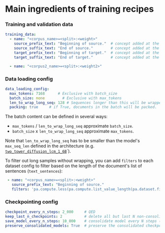# Main ingredients of training recipes

### Training and validation data

```yaml
training_data:
  - name: "<corpus_name>=<split>:<weight>"
    source_prefix_text: "Beginning of source."  # concept added at the beginning of source
    source_suffix_text: "End of source."        # concept added at the end of source
    target_prefix_text: "Beginning of target."  # concept added at the beginning of target (supervised data only)
    target_suffix_text: "End of target."        # concept added at the end of target (supervised data only)

  - name: "<corpus2_name>=<split>:<weight2>"


```

### Data loading config

```yaml
data_loading_config:
  max_tokens: 7168      # Exclusive with batch_size
  batch_size: none        # Exclusive with max_tokens
  len_to_wrap_long_seq: 128 # Sequences longer than this will be wrapped.
  packing: true     # if True, documents in the batch will be packed.
```

The batch content can be defined in several ways:
- `max_tokens` / `len_to_wrap_long_seq` approximate `batch_size`.
- `batch_size` x `len_to_wrap_long_seq` approximate `max_tokens`.

Note that `len_to_wrap_long_seq` has to be smaller than the model's `max_seq_len` defined in the architecture (e.g. [`two_tower_diffusion_lcm_1_6B`](../../lcm/models/two_tower_diffusion_lcm/archs.py#L36)`).


To filter out long samples without wrapping, you can add `filters` to each dataset config to filter based on the length of the document's list of sentences (`text_sentences`):
 ```yaml
  - name: "<corpus_name>=<split>:<weight>"
    source_prefix_text: "Beginning of source."
    filters: 'pa.compute.less(pa.compute.list_value_length(pa.dataset.field("text_sentences")), 128)'
```
### Checkpointing config

```yaml
checkpoint_every_n_steps: 2_000     # QED
keep_last_n_checkpoints: 2          # delete all but last N non-consolidated checkpoints
save_model_every_n_steps: 10_000    # consolidate model every N steps (valid if using FSDP)
preserve_consolidated_models: True  # preserve the consolidated checkpoints
```
